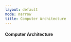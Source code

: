 ```yaml
---
layout: default
mode: narrow
title: Computer Architecture
---
```

<h4>Computer Architecture</h4>
<p>

</p>